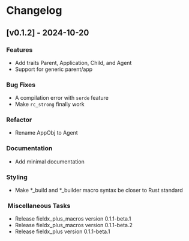# Changelog

## [v0.1.2] - 2024-10-20

### Features

- Add traits Parent, Application, Child, and Agent
- Support for generic parent/app

### Bug Fixes

- A compilation error with `serde` feature
- Make `rc_strong` finally work

### Refactor

- Rename AppObj to Agent

### Documentation

- Add minimal documentation

### Styling

- Make *_build and *_builder macro syntax be closer to Rust standard

### ️ Miscellaneous Tasks

- Release fieldx_plus_macros version 0.1.1-beta.1
- Release fieldx_plus_macros version 0.1.1-beta.2
- Release fieldx_plus version 0.1.1-beta.1

<!-- generated by git-cliff -->
